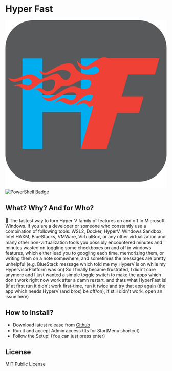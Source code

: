 # Hyper Fast
<!-- 

TODO: Logo, and Badges go here 
TODO: progressbar don't work
TODO: check hash of files
TODO: better names
TODO: Reinstall problem
TODO: OneLiner Self Destruct, and other stuffs

# Set-Location ~ ; Invoke-WebRequest -Uri "https://raw.githubusercontent.com/aarmn/HyperFast/master/Setup.ps1" -OutFile setup.ps1 ; Start-Process powershell.exe -Verb RunAs -ArgumentList (" -file `"$env:USERPROFILE\Setup.ps1`" -elevated" -f ($myinvocation.MyCommand.Definition)) ; Remove-Item "$env:USERPROFILE\Setup.ps1" ; Set-Location -

# set-ExecutionPolicy RemoteSigned -Scope CurrentUser ; Invoke-WebRequest -Uri "https://raw.githubusercontent.com/aarmn/HyperFast/master/Setup.ps1" -OutFile "$env:USERPROFILE\Setup.ps1" ; Start-Process powershell.exe -Verb RunAs -ArgumentList ("-noprofile -file `"$env:USERPROFILE\Setup.ps1`" -elevated" -f ($myinvocation.MyCommand.Definition))

-->
![Logo of HyperFast](https://raw.githubusercontent.com/aarmn/HyperFast/master/icon/hyperfast-bg.png)
![PowerShell Badge](https://img.shields.io/badge/PowerShell-00AFEF?style=for-the-badge&logo=powershell&logoColor=white)
## What? Why? And for Who?
🚀 The fastest way to turn Hyper-V family of features on and off in Microsoft Windows.
If you are a developer or someone who constantly use a combination of following tools: WSL2, Docker, HyperV, Windows Sandbox, Intel HAXM, BlueStacks, VMWare, VirtualBox, or any other virtualization and many other non-virtualization tools you possibly encountered minutes and minutes wasted on toggling some checkboxes on and off in windows features, which either lead you to googling each time, memorizing them, or writing them on a note somewhere, and sometimes the messages are pretty unhelpful (e.g. BlueStack message which told me my HyperV is on while my HypervisorPlatform was on)
So I finally became frustrated, I didn't care anymore and I just wanted a simple toggle switch to make the apps which don't work right now work after a damn restart, and thats what HyperFast is! (if at first run it didn't work first-time, run it twice and try that app again (the app which needs HyperV (and bros) be off/on), if still didn't work, open an issue here)

## How to Install?
  - Download latest release from [Github](https://github.com/aarmn/HyperFast/releases/latest)
  - Run it and accept Admin access (Its for StartMenu shortcut)
  - Follow the Setup! (You can just press enter)
## License
MIT Public License
